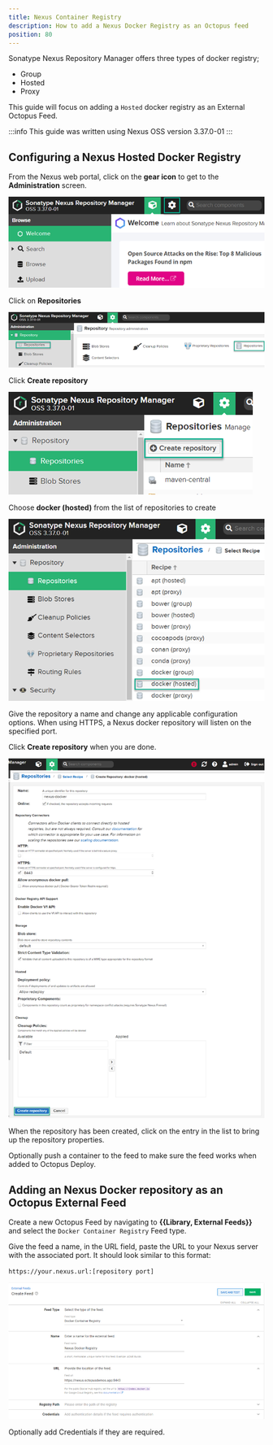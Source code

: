 ```yaml
---
title: Nexus Container Registry  
description: How to add a Nexus Docker Registry as an Octopus feed 
position: 80
---
```

Sonatype Nexus Repository Manager offers three types of docker registry;
- Group
- Hosted
- Proxy

This guide will focus on adding a `Hosted` docker registry as an External Octopus Feed.

:::info
This guide was written using Nexus OSS version 3.37.0-01
:::

## Configuring a Nexus Hosted Docker Registry

From the Nexus web portal, click on the **gear icon** to get to the **Administration** screen.

![Administration gear Icon](../images/nexus-nuget-administration.png)

Click on **Repositories**

![Repositories](../images/nexus-repositories.png)

Click **Create repository**

![Create repository](../images/nexus-create-repository.png)

Choose **docker (hosted)** from the list of repositories to create

![Docker hosted](images/nexus-create-docker-repository.png)

Give the repository a name and change any applicable configuration options.  When using HTTPS, a Nexus docker repository will listen on the specified port.

Click **Create repository** when you are done.

![Create Nexus docker repository](images/nexus-docker-repository.png)

When the repository has been created, click on the entry in the list to bring up the repository properties.

Optionally push a container to the feed to make sure the feed works when added to Octopus Deploy.

## Adding an Nexus Docker repository as an Octopus External Feed
Create a new Octopus Feed by navigating to **{{Library, External Feeds}}** and select the `Docker Container Registry` Feed type. 

Give the feed a name, in the URL field, paste the URL to your Nexus server with the associated port. It should look similar to this format:

`https://your.nexus.url:[repository port]`

![Nexus NuGet feed](images/nexus-docker-feed.png)

Optionally add Credentials if they are required. 
